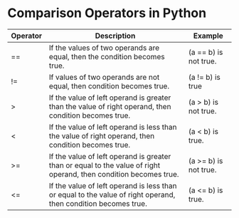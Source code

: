 # Comparison Operators in Python 

| Operator |	Description	| Example |
|-----------|----------------|---------|
|==|	If the values of two operands are equal, then the condition becomes true. |	(a == b) is not true. |
| !=|If values of two operands are not equal, then condition becomes true.	| (a != b) is true |
| >	|If the value of left operand is greater than the value of right operand, then condition becomes true.	| (a > b) is not true.|
|<	|If the value of left operand is less than the value of right operand, then condition becomes true.	|(a < b) is true.|
| >=	|If the value of left operand is greater than or equal to the value of right operand, then condition becomes true.	|(a >= b) is not true.|
|<=	|If the value of left operand is less than or equal to the value of right operand, then condition becomes true.	|(a <= b) is true.|

```python
```